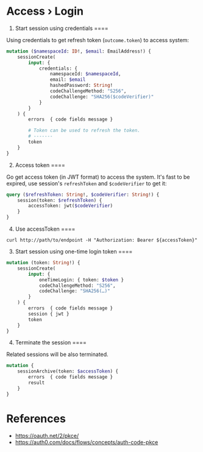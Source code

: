 Access › Login
====

1. Start session using credentials
====

Using credentials to get refresh token (`outcome.token`) to access system:

```graphql
mutation ($namespaceId: ID!, $email: EmailAddress!) {
    sessionCreate(
        input: {
            credentials: {
                namespaceId: $namespaceId,
                email: $email
                hashedPassword: String!
                codeChallengeMethod: "S256",
                codeChallenge: "SHA256($codeVerifier)"
            }
        }
    ) {
        errors  { code fields message }

        # Token can be used to refresh the token.
        # -------
        token
    }
}
```

2. Access token
====

Go get access token (in JWT format) to access the system. It's fast to be expired, use session's `refreshToken`
and `$codeVerifier` to get it:

```graphql
query ($refreshToken: String!, $codeVerifier: String!) {
    session(token: $refreshToken) {
        accessToken: jwt($codeVerifier)
    }
}
```

4. Use accessToken
====

```
curl http://path/to/endpoint -H "Authorization: Bearer ${accessToken}"
```

3. Start session using one-time login token
====

```graphql
mutation (token: String!) {
    sessionCreate(
        input: {
            oneTimeLogin: { token: $token }
            codeChallengeMethod: "S256",
            codeChallenge: "SHA256(…)"
        }
    ) {
        errors  { code fields message }
        session { jwt }
        token
    }
}
```

4. Terminate the session
====

Related sessions will be also terminated.

```graphql
mutation {
    sessionArchive(token: $accessToken) {
        errors  { code fields message }
        result
    }
}
```

References
====

- https://oauth.net/2/pkce/
- https://auth0.com/docs/flows/concepts/auth-code-pkce
